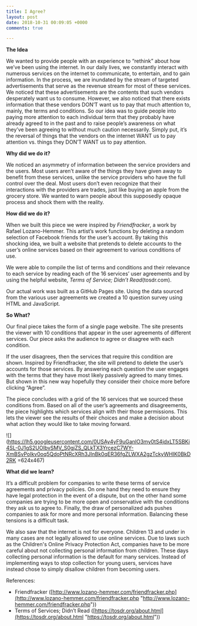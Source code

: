 ```yaml
---
title: I Agree?
layout: post
date: 2018-10-31 00:09:05 +0000
comments: true

---
```

**The Idea**

We wanted to provide people with an experience to “rethink” about how we’ve been using the internet. In our daily lives, we constantly interact with numerous services on the internet to communicate, to entertain, and to gain information. In the process, we are inundated by the stream of targeted advertisements that serve as the revenue stream for most of these services. We noticed that these advertisements are the contents that such vendors desperately want us to consume. However, we also noticed that there exists information that these vendors DON’T want us to pay that much attention to, mainly, the terms and conditions. So our idea was to guide people into paying more attention to each individual term that they probably have already agreed to in the past and to raise people’s awareness on what they’ve been agreeing to without much caution necessarily. Simply put, it’s the reversal of things that the vendors on the internet WANT us to pay attention vs. things they DON’T WANT us to pay attention.

**Why did we do it?** 

We noticed an asymmetry of information between the service providers and the users. Most users aren’t aware of the things they have given away to benefit from these services, unlike the service providers who have the full control over the deal. Most users don’t even recognize that their interactions with the providers are trades, just like buying an apple from the grocery store. We wanted to warn people about this supposedly opaque process and shock them with the reality.

**How did we do it?**

When we built this piece we were inspired by _Friendfracker_, a work by Rafael Lozano-Hemmer. This artist’s work functions by deleting a random selection of Facebook friends for the user’s account. By taking this shocking idea, we built a website that pretends to delete accounts to the user’s online services based on their agreement to various conditions of use.

  
We were able to compile the list of terms and conditions and their relevance to each service by reading each of the 16 services’ user agreements and by using the helpful website, _Terms of Service; Didn’t Read_(tosdr.com). 

Our actual work was built as a GitHub Pages site. Using the data sourced from the various user agreements we created a 10 question survey using HTML and JavaScript.

**So What?** 

Our final piece takes the form of a single page website. The site presents the viewer with 10 conditions that appear in the user agreements of different services. Our piece asks the audience to agree or disagree with each condition. 

If the user disagrees, then the services that require this condition are shown. Inspired by Friendfracker, the site will pretend to delete the user’s accounts for those services. By answering each question the user engages with the terms that they have most likely passively agreed to many times. But shown in this new way hopefully they consider their choice more before clicking “Agree”. 

The piece concludes with a grid of the 16 services that we sourced these conditions from. Based on all of the user’s agreements and disagreements, the piece highlights which services align with their those permissions. This lets the viewer see the results of their choices and make a decision about what action they would like to take moving forward.

![](https://lh5.googleusercontent.com/0USAy4yF9uGanlO3my0tS4jdxLT5SBKi4SL-0J1gS2UOIbvSMV_S0gjZS_QLkTX3YrcezC7WY-XmBSvPoIkv0oq5QdoPtNRcXRh3JInBk0qER36fgZLWXA2gzTckyWHIK0BkD2RK =624x467)

**What did we learn?**

It’s a difficult problem for companies to write these terms of service agreements and privacy policies. On one hand they need to ensure they have legal protection in the event of a dispute, but on the other hand some companies are trying to be more open and conservative with the conditions they ask us to agree to. Finally, the draw of personalized ads pushes companies to ask for more and more personal information. Balancing these tensions is a difficult task.

We also saw that the internet is not for everyone. Children 13 and under in many cases are not legally allowed to use online services. Due to laws such as the Children's Online Privacy Protection Act, companies have to be more careful about not collecting personal information from children. These days collecting personal information is the default for many services. Instead of implementing ways to stop collection for young users, services have instead chose to simply disallow children from becoming users.

References:

* Friendfracker ([http://www.lozano-hemmer.com/friendfracker.php](http://www.lozano-hemmer.com/friendfracker.php "http://www.lozano-hemmer.com/friendfracker.php"))
* Terms of Services; Didn’t Read ([https://tosdr.org/about.html](https://tosdr.org/about.html "https://tosdr.org/about.html"))